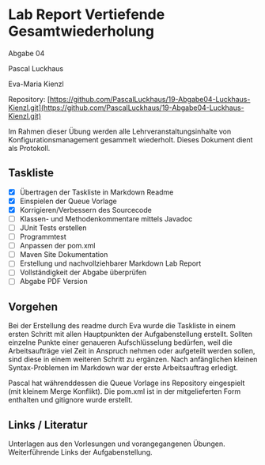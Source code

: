 # Lab Report Vertiefende Gesamtwiederholung

Abgabe 04

Pascal Luckhaus

Eva-Maria Kienzl

Repository: [https://github.com/PascalLuckhaus/19-Abgabe04-Luckhaus-Kienzl.git](https://github.com/PascalLuckhaus/19-Abgabe04-Luckhaus-Kienzl.git)

Im Rahmen dieser Übung werden alle Lehrveranstaltungsinhalte von Konfigurationsmanagement gesammelt wiederholt. Dieses Dokument dient als Protokoll.

## Taskliste

- [X] Übertragen der Taskliste in Markdown Readme
- [x] Einspielen der Queue Vorlage
- [x] Korrigieren/Verbessern des Sourcecode
- [ ] Klassen- und Methodenkommentare mittels Javadoc
- [ ] JUnit Tests erstellen
- [ ] Programmtest
- [ ] Anpassen der pom.xml
- [ ] Maven Site Dokumentation
- [ ] Erstellung und nachvollziehbarer Markdown Lab Report
- [ ] Vollständigkeit der Abgabe überprüfen
- [ ] Abgabe PDF Version

## Vorgehen
Bei der Erstellung des readme durch Eva wurde die Taskliste in einem ersten Schritt mit allen Hauptpunkten der Aufgabenstellung erstellt. Sollten einzelne Punkte einer genaueren Aufschlüsselung bedürfen, weil die Arbeitsaufträge viel Zeit in Anspruch nehmen oder aufgeteilt werden sollen, sind diese in einem weiteren Schritt zu ergänzen. Nach anfänglichen kleinen Syntax-Problemen im Markdown war der erste Arbeitsauftrag erledigt.

Pascal hat währenddessen die Queue Vorlage ins Repository eingespielt (mit kleinem Merge Konflikt). Die pom.xml ist in der mitgelieferten Form enthalten und gitignore wurde erstellt.

## Links / Literatur
Unterlagen aus den Vorlesungen und vorangegangenen Übungen. Weiterführende Links der Aufgabenstellung.
